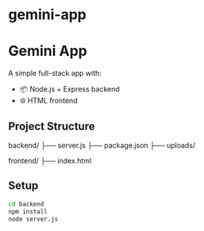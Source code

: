 ﻿# gemini-app
# Gemini App

A simple full-stack app with:
- 📦 Node.js + Express backend
- 🌐 HTML frontend
## Project Structure

backend/
├── server.js
├── package.json
├── uploads/

frontend/
├── index.html


## Setup
```bash
cd backend
npm install
node server.js
